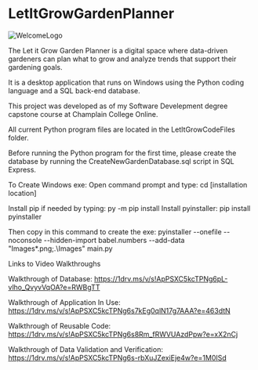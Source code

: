 # LetItGrowGardenPlanner

![WelcomeLogo](https://github.com/kristyvt/LetItGrowGardenPlanner/assets/172512085/be1c43b7-4592-409a-a19b-905968c24af5)


The Let it Grow Garden Planner is a digital space where data-driven gardeners can plan what to grow and analyze trends that support their gardening goals.

It is a desktop application that runs on Windows using the Python coding language and a SQL back-end database.

This project was developed as of my Software Develepment degree capstone course at Champlain College Online.

All current Python program files are located in the LetItGrowCodeFiles folder.

Before running the Python program for the first time, please create the database by running the CreateNewGardenDatabase.sql script in SQL Express.

To Create Windows exe:
  Open command prompt and type: cd [installation location]

  Install pip if needed by typing: py -m pip install
  Install pyinstaller: pip install pyinstaller

  Then copy in this command to create the exe:
  pyinstaller --onefile --noconsole --hidden-import babel.numbers --add-data "Images\*.png;.\Images" main.py



Links to Video Walkthroughs
  
Walkthrough of Database: https://1drv.ms/v/s!ApPSXC5kcTPNg6pL-vlho_QvyvVqOA?e=RWBgTT

Walkthrough of Application In Use: https://1drv.ms/v/s!ApPSXC5kcTPNg6s7kEg0qlN17g7AAA?e=463dtN

Walkthrough of Reusable Code: https://1drv.ms/v/s!ApPSXC5kcTPNg6s8Rm_fRWVUAzdPpw?e=xX2nCj

Walkthrough of Data Validation and Verification: https://1drv.ms/v/s!ApPSXC5kcTPNg6s-rbXuJZexiEje4w?e=1M0ISd

